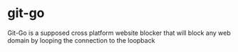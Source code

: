 # git-go
Git-Go is a supposed cross platform website blocker that will block any web domain by looping the connection to the loopback
